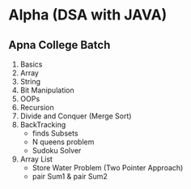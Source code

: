 # Alpha (DSA with JAVA)
## Apna College Batch
1. Basics
2. Array
3. String
4. Bit Manipulation
5. OOPs
6. Recursion
7. Divide and Conquer (Merge Sort)
8. BackTracking
    - finds Subsets
    - N queens problem
    - Sudoku Solver
9. Array List
    - Store Water Problem (Two Pointer Approach)
    - pair Sum1 & pair Sum2
